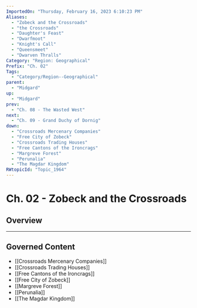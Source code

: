```yaml
---
ImportedOn: "Thursday, February 16, 2023 6:10:23 PM"
Aliases:
  - "Zobeck and the Crossroads"
  - "the Crossroads"
  - "Daughter's Feast"
  - "Dwarfmoot"
  - "Knight's Call"
  - "Queensmeet"
  - "Dwarven Thralls"
Category: "Region: Geographical"
Prefix: "Ch. 02"
Tags:
  - "Category/Region--Geographical"
parent:
  - "Midgard"
up:
  - "Midgard"
prev:
  - "Ch. 08 - The Wasted West"
next:
  - "Ch. 09 - Grand Duchy of Dornig"
down:
  - "Crossroads Mercenary Companies"
  - "Free City of Zobeck"
  - "Crossroads Trading Houses"
  - "Free Cantons of the Ironcrags"
  - "Margreve Forest"
  - "Perunalia"
  - "The Magdar Kingdom"
RWtopicId: "Topic_1964"
---
```

# Ch. 02 - Zobeck and the Crossroads
## Overview
---
## Governed Content
- [[Crossroads Mercenary Companies]]
- [[Crossroads Trading Houses]]
- [[Free Cantons of the Ironcrags]]
- [[Free City of Zobeck]]
- [[Margreve Forest]]
- [[Perunalia]]
- [[The Magdar Kingdom]]


